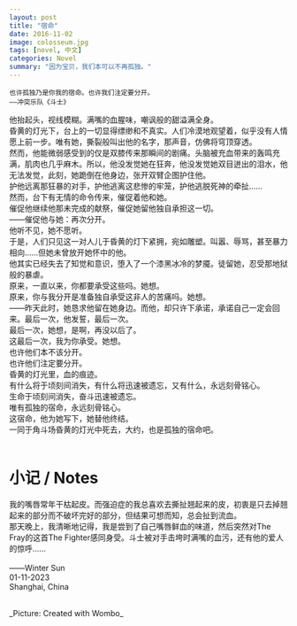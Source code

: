 ```yaml
---
layout: post
title: "宿命"
date: 2016-11-02
image: colosseum.jpg
tags: [novel, 中文]
categories: Novel
summary: "因为宝贝，我们本可以不再孤独。"
---
```

```
也许孤独乃是你我的宿命。也许我们注定要分开。
——冲突乐队《斗士》
```


他抬起头，视线模糊。满嘴的血腥味，嘲讽般的甜溢满全身。    
昏黄的灯光下，台上的一切显得缥缈和不真实。人们冷漠地观望着，似乎没有人情愿上前一步。唯有她，撕裂般叫出他的名字，那声音，仿佛将穹顶穿透。    
然而，他能微弱感受到的仅是双膝传来那瞬间的剧痛。头脑被充血带来的轰鸣充满，肌肉也几乎麻木。所以，他没发觉她在狂奔，他没发觉她双目迸出的泪水，他无法发觉，此刻，她跪倒在他身边，张开双臂企图护住他。    
护他远离那狂暴的对手，护他逃离这悲惨的牢笼，护他逃脱死神的牵扯……    
然而，台下有无情的命令传来，催促着他和她。    
催促他继续他那未完成的献祭，催促她留他独自承担这一切。    
——催促他与她：再次分开。    
他听不见，她不愿听。    
于是，人们只见这一对人儿于昏黄的灯下紧拥，宛如雕塑。叫嚣、辱骂，甚至暴力相向……但她未曾放开她怀中的他。    
他其实已经失去了知觉和意识，堕入了一个漆黑冰冷的梦魇。徒留她，忍受那地狱般的暴虐。    
原来，一直以来，你都要承受这些吗。她想。    
原来，你与我分开是准备独自承受这非人的苦痛吗。她想。    
——昨天此时，她恳求他留在她身边。而他，却只许下承诺，承诺自己一定会回来。最后一次，他发誓，最后一次。    
最后一次，她想，是啊，再没以后了。    
这最后一次，我为你承受。她想。    
也许他们本不该分开。    
也许他们注定要分开。    
昏黄的灯光里，血的痕迹。    
有什么将于顷刻间消失，有什么将迅速被遗忘，又有什么，永远刻骨铭心。    
生命于顷刻间消失，奋斗迅速被遗忘。    
唯有孤独的宿命，永远刻骨铭心。    
这宿命，他为她写下，她替他终结。    
一同于角斗场昏黄的灯光中死去，大约，也是孤独的宿命吧。    
<br/>
# 小记 / Notes
我的嘴唇常年干枯起皮。而强迫症的我总喜欢去撕扯翘起来的皮，初衷是只去掉翘起来的部分而不破坏完好的部分，但结果可想而知，总会扯到流血。    
那天晚上，我清晰地记得，我是尝到了自己嘴唇鲜血的味道，然后突然对The Fray的这首The Fighter感同身受。斗士被对手击垮时满嘴的血污，还有他的爱人的惊呼……    
<br/>
——Winter Sun    
01-11-2023    
Shanghai, China

<br/>
_Picture: Created with Wombo_